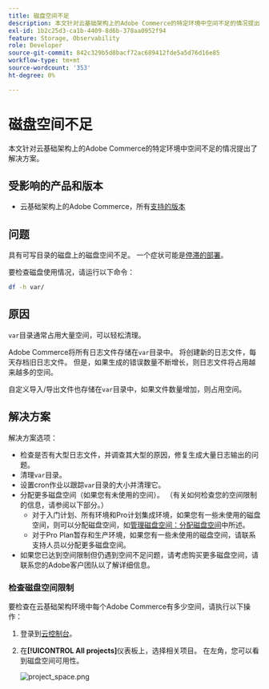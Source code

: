 ```yaml
---
title: 磁盘空间不足
description: 本文针对云基础架构上的Adobe Commerce的特定环境中空间不足的情况提出了解决方案。
exl-id: 1b2c25d3-ca1b-4409-8d6b-378aa0952f94
feature: Storage, Observability
role: Developer
source-git-commit: 842c329b5d8bacf72ac689412fde5a5d76d16e85
workflow-type: tm+mt
source-wordcount: '353'
ht-degree: 0%

---
```


# 磁盘空间不足

本文针对云基础架构上的Adobe Commerce的特定环境中空间不足的情况提出了解决方案。

## 受影响的产品和版本

* 云基础架构上的Adobe Commerce，所有[支持的版本](https://magento.com/sites/default/files/magento-software-lifecycle-policy.pdf)

## 问题

具有可写目录的磁盘上的磁盘空间不足。 一个症状可能是[停滞的部署](https://experienceleague.adobe.com/en/docs/experience-cloud-kcs/kbarticles/ka-26878)。

要检查磁盘使用情况，请运行以下命令：

```bash
df -h var/
```

## 原因

`var`目录通常占用大量空间，可以轻松清理。

Adobe Commerce将所有日志文件存储在`var`目录中。 将创建新的日志文件，每天存档旧日志文件。 但是，如果生成的错误数量不断增长，则日志文件将占用越来越多的空间。

自定义导入/导出文件也存储在`var`目录中，如果文件数量增加，则占用空间。

## 解决方案

解决方案选项：

* 检查是否有大型日志文件，并调查其大型的原因，修复生成大量日志输出的问题。
* 清理`var`目录。
* 设置cron作业以跟踪`var`目录的大小并清理它。
* 分配更多磁盘空间（如果您有未使用的空间）。 （有关如何检查您的空间限制的信息，请参阅以下部分。）
   * 对于入门计划、所有环境和Pro计划集成环境，如果您有一些未使用的磁盘空间，则可以分配磁盘空间，如[管理磁盘空间：分配磁盘空间](https://experienceleague.adobe.com/en/docs/commerce-cloud-service/user-guide/develop/storage/manage-disk-space#application-disk-space)中所述。
   * 对于Pro Plan暂存和生产环境，如果您有一些未使用的磁盘空间，请联系支持人员以分配更多磁盘空间。
* 如果您已达到空间限制但仍遇到空间不足问题，请考虑购买更多磁盘空间，请联系您的Adobe客户团队以了解详细信息。

### 检查磁盘空间限制

要检查在云基础架构环境中每个Adobe Commerce有多少空间，请执行以下操作：

1. 登录到[云控制台](https://console.adobecommerce.com)。
1. 在&#x200B;**[!UICONTROL All projects]**&#x200B;仪表板上，选择相关项目。 在左角，您可以看到磁盘空间可用性。

   ![project_space.png](/help/troubleshooting/miscellaneous/assets/project_space.png)

